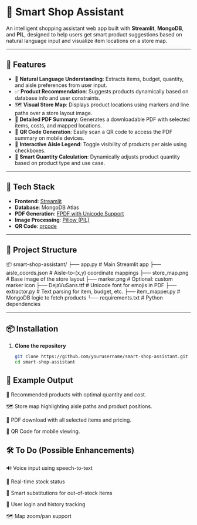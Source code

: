 # 🛒 Smart Shop Assistant

An intelligent shopping assistant web app built with **Streamlit**, **MongoDB**, and **PIL**, designed to help users get smart product suggestions based on natural language input and visualize item locations on a store map.

---

## 🚀 Features

- 🧠 **Natural Language Understanding**: Extracts items, budget, quantity, and aisle preferences from user input.
- ✅ **Product Recommendation**: Suggests products dynamically based on database info and user constraints.
- 🗺️ **Visual Store Map**: Displays product locations using markers and line paths over a store layout image.
- 🧾 **Detailed PDF Summary**: Generates a downloadable PDF with selected items, costs, and mapped locations.
- 📱 **QR Code Generation**: Easily scan a QR code to access the PDF summary on mobile devices.
- 🎨 **Interactive Aisle Legend**: Toggle visibility of products per aisle using checkboxes.
- 🧮 **Smart Quantity Calculation**: Dynamically adjusts product quantity based on product type and use case.

---

## 🧰 Tech Stack

- **Frontend**: [Streamlit](https://streamlit.io/)
- **Database**: MongoDB Atlas
- **PDF Generation**: [FPDF with Unicode Support](https://pyfpdf.readthedocs.io/)
- **Image Processing**: [Pillow (PIL)](https://pillow.readthedocs.io/)
- **QR Code**: [qrcode](https://pypi.org/project/qrcode/)

---

## 📂 Project Structure
📦 smart-shop-assistant/
├── app.py # Main Streamlit app
├── aisle_coords.json # Aisle-to-(x,y) coordinate mappings
├── store_map.png # Base image of the store layout
├── marker.png # Optional: custom marker icon
├── DejaVuSans.ttf # Unicode font for emojis in PDF
├── extractor.py # Text parsing for item, budget, etc.
├── item_mapper.py # MongoDB logic to fetch products
└── requirements.txt # Python dependencies


---


## 📦 Installation

1. **Clone the repository**
   ```bash
   git clone https://github.com/yourusername/smart-shop-assistant.git
   cd smart-shop-assistant

## 🧪 Example Output

🎯 Recommended products with optimal quantity and cost.

🗺️ Store map highlighting aisle paths and product positions.

📜 PDF download with all selected items and pricing.

📱 QR Code for mobile viewing.

## 🛠️ To Do (Possible Enhancements)
🔊 Voice input using speech-to-text

🛒 Real-time stock status

🔄 Smart substitutions for out-of-stock items

👤 User login and history tracking

🗺️ Map zoom/pan support

